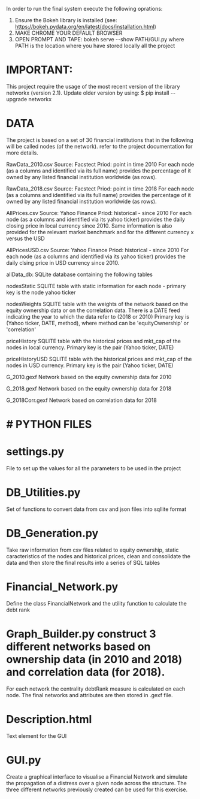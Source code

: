 

In order to run the final system execute the following oprations:

1. Ensure the Bokeh library is installed (see: https://bokeh.pydata.org/en/latest/docs/installation.html)
2. MAKE CHROME YOUR DEFAULT BROWSER
3. OPEN PROMPT AND TAPE: bokeh serve --show PATH/GUI.py
where PATH is the location where you have stored locally all the project





# IMPORTANT: 

This project require the usage of the most recent version of the library networkx (version 2.1). 
Update older version by using: $ pip install --upgrade networkx









# DATA




The project is based on a set of 30 financial institutions that in the following will be called nodes (of the network). refer to the project documentation for more details.


RawData_2010.csv
 Source: Facstect
 Priod: point in time 2010
 For each node (as a columns and identified via its full name) provides the percentage of it owned by any listed financial institution
 worldwide (as rows). 

RawData_2018.csv
 Source: Facstect
 Priod: point in time 2018
 For each node (as a columns and identified via its full name) provides the percentage of it owned by any listed financial institution
 worldwide (as rows). 

AllPrices.csv
 Source: Yahoo Finance
 Priod: historical - since 2010
 For each node (as a columns and identified via its yahoo ticker) provides the daily closing price in local currency since 2010. Same information is also
 provided for the relevant market benchmark and for the different currency x versus the USD
 
AllPricesUSD.csv
 Source: Yahoo Finance
 Priod: historical - since 2010
 For each node (as a columns and identified via its yahoo ticker) provides the daily clsing price in USD currency since 2010. 

allData_db: SQLite database containing the following tables

nodesStatic
 SQLITE table with static information for each node - primary key is the node yahoo ticker

nodesWeights
 SQLITE table with the weights of the network based on the equity ownership data or on the correlation data. There is a DATE feed indicating the year to which the data refer to (2018 or 2010)
 Primary key is  (Yahoo ticker, DATE, method), where method can be 'equityOwnership' or 'correlation'

priceHistory
 SQLITE table with the historical prices and mkt_cap of the nodes in local currency. Primary key is the pair (Yahoo ticker, DATE)

priceHistoryUSD
 SQLITE table with the historical prices and mkt_cap of the nodes in USD currency. Primary key is the pair (Yahoo ticker, DATE) 



G_2010.gexf
 Network based on the equity ownership data for 2010

G_2018.gexf
 Network based on the equity ownership data for 2018


G_2018Corr.gexf
 Network based on correlation data for 2018






# # PYTHON FILES




# settings.py
 File to set up the values for all the parameters to be used in the project

# DB_Utilities.py
 Set of functions to convert data from csv and json files into sqllite format

# DB_Generation.py
 Take raw information from csv files related to equity ownership, static caracteristics of the nodes and historical prices, clean and 
  consolidate the data and then store the final results into a series of SQL tables

# Financial_Network.py
 Define the class FinancialNetwork and the utility function to calculate the debt rank
 
# Graph_Builder.py construct 3 different networks based on ownership data (in 2010 and 2018) and correlation data (for 2018).
 For each network the centrality debtRank measure is calculated on each node. The final networks and attributes are then stored in .gexf file.

# Description.html
 Text element for the GUI

# GUI.py
 Create a graphical interface to visualise a Financial Network and simulate the propagation of a distress over a given node across the structure.
 The three different networks previously created can be used for this exercise.







